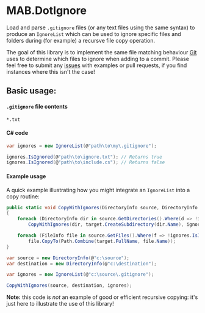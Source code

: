 # MAB.DotIgnore

Load and parse `.gitignore` files (or any text files using the same syntax) to produce an `IgnoreList` which can be used to ignore specific files and folders during (for example) a recursve file copy operation.

The goal of this library is to implement the same file matching behaviour [Git](https://github.com/git/git) uses to determine which files to ignore when adding to a commit. Please feel free to submit any [issues](https://github.com/markashleybell/MAB.DotIgnore/issues) with examples or pull requests, if you find instances where this isn't the case!

## Basic usage: 

#### `.gitignore` file contents

    *.txt

#### C# code

```cs
var ignores = new IgnoreList(@"path\to\my\.gitignore");

ignores.IsIgnored(@"path\to\ignore.txt"); // Returns true
ignores.IsIgnored(@"path\to\include.cs"); // Returns false
```

#### Example usage

A quick example illustrating how you might integrate an `IgnoreList` into a copy routine:

```cs
public static void CopyWithIgnores(DirectoryInfo source, DirectoryInfo target, IgnoreList ignores)
{
    foreach (DirectoryInfo dir in source.GetDirectories().Where(d => !ignores.IsIgnored(d)))
        CopyWithIgnores(dir, target.CreateSubdirectory(dir.Name), ignores);

    foreach (FileInfo file in source.GetFiles().Where(f => !ignores.IsIgnored(f)))
        file.CopyTo(Path.Combine(target.FullName, file.Name));
}

var source = new DirectoryInfo(@"c:\source");
var destination = new DirectoryInfo(@"c:\destination");

var ignores = new IgnoreList(@"c:\source\.gitignore");

CopyWithIgnores(source, destination, ignores);
```

**Note:** this code is *not* an example of good or efficient recursive copying: it's just here to illustrate the use of this library!

